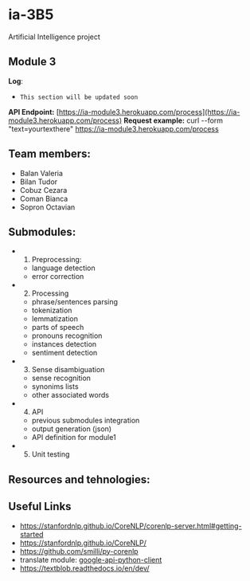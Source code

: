 # ia-3B5
Artificial Intelligence project

## Module 3

**Log**:
+ `This section will be updated soon`

**API Endpoint:** [https://ia-module3.herokuapp.com/process](https://ia-module3.herokuapp.com/process)
**Request example:**
curl --form "text=yourtexthere" https://ia-module3.herokuapp.com/process

## Team members:
+ Balan Valeria
+ Bilan Tudor
+ Cobuz Cezara
+ Coman Bianca
+ Sopron Octavian

## Submodules:
+ 1. Preprocessing:
  + language detection
  + error correction
  
+ 2. Processing
  + phrase/sentences parsing 
  + tokenization
  + lemmatization
  + parts of speech
  + pronouns recognition
  + instances detection
  + sentiment detection
  
+ 3. Sense disambiguation
  + sense recognition
  + synonims lists
  + other associated words
  
+ 4. API
  + previous submodules integration
  + output generation (json)
  + API definition for module1

+ 5. Unit testing  

## Resources and tehnologies:

## Useful Links
+ https://stanfordnlp.github.io/CoreNLP/corenlp-server.html#getting-started  
+ https://stanfordnlp.github.io/CoreNLP/  
+ https://github.com/smilli/py-corenlp  
+ translate module: [google-api-python-client](https://developers.google.com/api-client-library/python/apis/translate/v2)
+ https://textblob.readthedocs.io/en/dev/
